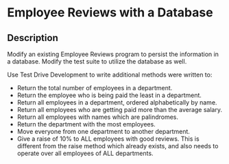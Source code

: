# Employee Reviews with a Database

## Description

Modify an existing Employee Reviews program to persist the information in a database.  Modify the test suite to utilize the database as well.

Use Test Drive Development to write additional methods were written to:

* Return the total number of employees in a department.
* Return the employee who is being paid the least in a department.
* Return all employees in a department, ordered alphabetically by name.
* Return all employees who are getting paid more than the average salary.
* Return all employees with names which are palindromes.
* Return the department with the most employees.
* Move everyone from one department to another department.
* Give a raise of 10% to ALL employees with good reviews.  This is different from the raise method which already exists, and also needs to operate over all employees of ALL departments.


<!-- ## Hard Mode

Write additional migrations to accomplish the following.  Make sure they run successfully on your original database (with real data in multiple rows in both tables).

* Add a companies table.  Add one company called "The Iron Yard."
* Add a foreign key on the departments table which points to companies. Associate all existing departments with The Iron Yard.
* Change the employee `salary` field to `rate`.  Do math on each employee to convert an annual salary to an hourly rate, then save the new hourly rate in the field.

The last migration will not be reversible if you write it in a `change` method.  Instead, write both `up` and `down` methods.

## Nightmare Mode

Modify your application to keep track of every employee's history.  In other words, you should keep a record of each position that the employee has held at any company.  You should know when each position started and ended.

Write a method on an employee which takes a particular date.  The method should return the company and department name in which the employee worked on that date.

Write a method on an employee which gives back an array of intervals during which the employee was not employed.

Write a method on a department which gives back the employee which has worked longest in that department (ever).  If the employee left and came back, his or her total should include time across all positions with that department.

Write a method on a company which gives back all employees who have been with the company for longer than 5 years.

Write a method which returns all departments, ordered by the total number of employee-days which have been worked for that department. -->
